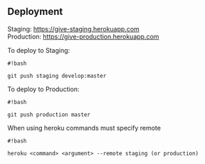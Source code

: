 ## Deployment ##

Staging: https://give-staging.herokuapp.com  
Production: https://give-production.herokuapp.com  
  
To deploy to Staging: 
```
#!bash

git push staging develop:master
```
To deploy to Production:

```
#!bash

git push production master
```
When using heroku commands must specify remote

```
#!bash

heroku <command> <argument> --remote staging (or production)
```  